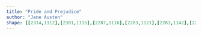 ```yaml
---
title: "Pride and Prejudice"
author: "Jane Austen"
shape: [[2314,1112],[2301,1115],[2287,1116],[2283,1121],[2283,1142],[2285,1148],[2296,1156],[2298,1170],[2303,1183],[2303,1198],[2305,1210],[2304,1237],[2306,1244],[2306,1265],[2310,1282],[2310,1306],[2316,1345],[2318,1379],[2320,1387],[2320,1410],[2325,1453],[2324,1473],[2329,1478],[2335,1480],[2353,1478],[2357,1476],[2359,1474],[2359,1467],[2357,1459],[2357,1433],[2353,1399],[2349,1299],[2346,1284],[2346,1268],[2343,1252],[2343,1236],[2341,1226],[2338,1170],[2335,1154],[2334,1125],[2332,1118],[2321,1112]]
---
```

